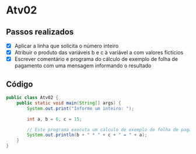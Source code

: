 # Atv02

## Passos realizados

- [x] Aplicar a linha que solicita o número inteiro
- [x] Atribuir o produto das variáveis b e c à variável a com valores fictícios
- [x] Escrever comentário e programa do cálculo de exemplo de folha de pagamento com uma mensagem informando o resultado

## Código

```java
public class Atv02 {
    public static void main(String[] args) {
        System.out.print("Informe um inteiro: ");

        int a, b = 6, c = 15;

        // Este programa executa um cálculo de exemplo de folha de pagamento.
        System.out.println(b + " * " + c + " = " + a);
    }
}
```
